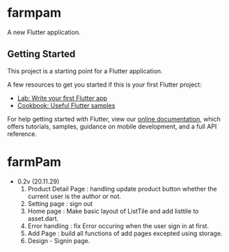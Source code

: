 # farmpam

A new Flutter application.

## Getting Started

This project is a starting point for a Flutter application.

A few resources to get you started if this is your first Flutter project:

- [Lab: Write your first Flutter app](https://flutter.dev/docs/get-started/codelab)
- [Cookbook: Useful Flutter samples](https://flutter.dev/docs/cookbook)

For help getting started with Flutter, view our
[online documentation](https://flutter.dev/docs), which offers tutorials,
samples, guidance on mobile development, and a full API reference.
# farmPam
  - 0.2v (20.11.29)
    1. Product Detail Page : handling update product button whether the current user is the author or not.
    2. Setting page :  sign out
    3. Home page : Make basic layout of ListTile and add listtile to asset.dart.
    4. Error handling : fix Error occuring when the user sign in at first.
    5. Add Page : build all functions of add pages excepted using storage.
    6. Design - Signin page.
